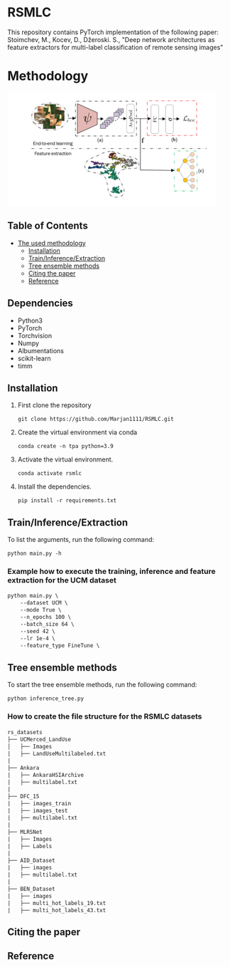# RSMLC

This repository contains PyTorch implementation of the following paper: 
Stoimchev, M., Kocev, D., Džeroski. S., "Deep network architectures as feature extractors for multi-label classification of remote sensing images"

# Methodology

<img id="photo1" style="height:256px;width:auto;" src="media/methodology.png" height="256" />

##  Table of Contents
- [The used methodology](#RSMLC)
    - [Installation](#installation)
    - [Train/Inference/Extraction](#training)
    - [Tree ensemble methods](#ensembles)
    - [Citing the paper](#citing)
    - [Reference](#reference)

## Dependencies

- Python3
- PyTorch
- Torchvision
- Numpy
- Albumentations 
- scikit-learn
- timm
## Installation
1. First clone the repository
   ```
   git clone https://github.com/Marjan1111/RSMLC.git
   ``` 
2. Create the virtual environment via conda
    ```
    conda create -n tpa python=3.9
    ```
3. Activate the virtual environment.
    ```
    conda activate rsmlc
    ```
3. Install the dependencies.
   ```
   pip install -r requirements.txt
   ```
## Train/Inference/Extraction
To list the arguments, run the following command:
```
python main.py -h
```

### Example how to execute the training, inference and feature extraction for the UCM dataset

```
python main.py \     
    --dataset UCM \         
    --mode True \      
    --n_epochs 100 \
    --batch_size 64 \ 
    --seed 42 \  
    --lr 1e-4 \ 
    --feature_type FineTune \
```

## Tree ensemble methods
To start the tree ensemble methods, run the following command:
```
python inference_tree.py
```

### How to create the file structure for the RSMLC datasets

```
rs_datasets
├── UCMerced_LandUse
│   ├── Images
|   ├── LandUseMultilabeled.txt
|
├── Ankara
|   ├── AnkaraHSIArchive
|   ├── multilabel.txt
|
├── DFC_15
|   ├── images_train
|   ├── images_test
|   ├── multilabel.txt
|
├── MLRSNet
|   ├── Images
|   ├── Labels
|
├── AID_Dataset
|   ├── images
|   ├── multilabel.txt
|
├── BEN_Dataset
|   ├── images
|   ├── multi_hot_labels_19.txt
|   ├── multi_hot_labels_43.txt
```
## Citing the paper
## Reference
